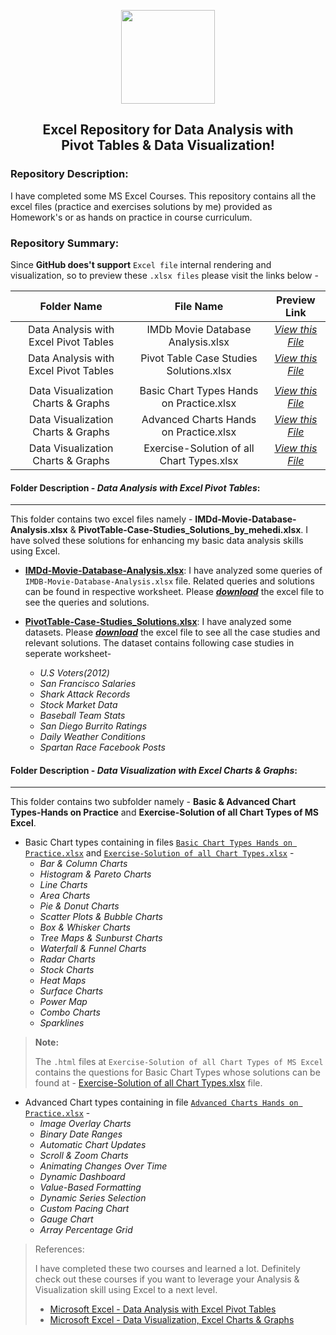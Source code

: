 <p align="center">
  <img height=150 src="https://raw.githubusercontent.com/ybg345/MS-Excel/master/Images/Excel_Logo.png">

</p>

## <center> Excel Repository for Data Analysis with <br> Pivot Tables & Data Visualization! </center>

### Repository Description: 
I have completed some MS Excel Courses. This repository contains all the excel files (practice and exercises solutions by me) provided as Homework's or as hands on practice in course curriculum.

### Repository Summary:
Since **GitHub does't support** `Excel file` internal rendering and visualization, so to preview these `.xlsx files` please visit the links below - 

| Folder Name   | File Name | Preview Link |
| :-------:   | :----:    | :----: |
| Data Analysis with Excel Pivot Tables | IMDb Movie Database Analysis.xlsx | [_View this File_](https://1drv.ms/x/s!ArcN1mlTAmmf1H0hwiztLoiJU2ak?e=j64424) |
| Data Analysis with Excel Pivot Tables | Pivot Table Case Studies Solutions.xlsx | [_View this File_](https://sheet.zoho.com/sheet/published.do?rid=f7owk2258fe1d02004af082420527383db8b5) |
|     |       |     |
| Data Visualization Charts & Graphs | Basic Chart Types Hands on Practice.xlsx | [_View this File_](https://1drv.ms/x/s!ArcN1mlTAmmf1Rjuj7A0LOhD3-B2?e=sYEo6u) | 
| Data Visualization Charts & Graphs | Advanced Charts Hands on Practice.xlsx | [_View this File_](https://1drv.ms/x/s!ArcN1mlTAmmf1RMQ-xbxxucuBG0i?e=DDILAO) | 
| Data Visualization Charts & Graphs | Exercise-Solution of all Chart Types.xlsx | [_View this File_](https://1drv.ms/x/s!ArcN1mlTAmmf1RYvIueX2F_aqE0S?e=gwTV1E) | 



#### Folder Description - _Data Analysis with Excel Pivot Tables_:
-----------------------------------------------------------------
  
This folder contains two excel files namely - **IMDd-Movie-Database-Analysis.xlsx** & **PivotTable-Case-Studies_Solutions_by_mehedi.xlsx**. I have solved these solutions for enhancing my basic data analysis skills using Excel.

- [**IMDd-Movie-Database-Analysis.xlsx**](https://github.com/ybg345/Data-analysis-viz-MS-Excel/blob/master/Data%20Analysis%20with%20Excel%20Pivot%20Tables/IMDb-Movie-Database-Analysis.xlsx):  I have analyzed some queries of `IMDB-Movie-Database-Analysis.xlsx` file. Related queries and solutions can be found in respective worksheet. Please [***download***](https://github.com/ybg345/Data-analysis-viz-MS-Excel/blob/master/Data%20Analysis%20with%20Excel%20Pivot%20Tables/IMDb-Movie-Database-Analysis.xlsx) the excel file to see the queries and solutions.     
 
- [**PivotTable-Case-Studies_Solutions.xlsx**](https://github.com/ybg345/Data-analysis-viz-MS-Excel/blob/master/Data%20Analysis%20with%20Excel%20Pivot%20Tables/PivotTable-Case-Studies_Solutions.xlsx): I have analyzed some datasets. Please [***download***](https://github.com/ybg345/Data-analysis-viz-MS-Excel/blob/master/Data%20Analysis%20with%20Excel%20Pivot%20Tables/PivotTable-Case-Studies_Solutions.xlsx) the excel file to see all the case studies and relevant solutions. The dataset contains following case studies in seperate worksheet-
  - _U.S Voters(2012)_
  - _San Francisco Salaries_
  - _Shark Attack Records_
  - _Stock Market Data_
  - _Baseball Team Stats_
  - _San Diego Burrito Ratings_
  - _Daily Weather Conditions_
  - _Spartan Race Facebook Posts_






#### Folder Description - _Data Visualization with Excel Charts & Graphs_:
--------------------------------------------------------------------------
    
This folder contains two subfolder namely - **Basic & Advanced Chart Types-Hands on Practice** and **Exercise-Solution of all Chart Types of MS Excel**.

- Basic Chart types containing in files [`Basic Chart Types Hands on Practice.xlsx`](https://github.com/ybg345/Data-analysis-viz-MS-Excel/tree/master/Data%20Visualization%20Charts%20%26%20Graphs%20with%20MS%20Excel/Basic%20%26%20Advanced%20Chart%20Types-Hands%20on%20Practice) and [`Exercise-Solution of all Chart Types.xlsx`](https://github.com/ybg345/Data-analysis-viz-MS-Excel/tree/master/Data%20Visualization%20Charts%20%26%20Graphs%20with%20MS%20Excel/Exercise-Solution%20of%20all%20Chart%20Types%20of%20MS%20Excel) - 
  - _Bar & Column Charts_
  - _Histogram & Pareto Charts_
  - _Line Charts_
  - _Area Charts_
  - _Pie & Donut Charts_
  - _Scatter Plots & Bubble Charts_
  - _Box & Whisker Charts_
  - _Tree Maps & Sunburst Charts_
  - _Waterfall & Funnel Charts_
  - _Radar Charts_
  - _Stock Charts_
  - _Heat Maps_
  - _Surface Charts_
  - _Power Map_
  - _Combo Charts_
  - _Sparklines_

> **Note:**
> 
> The `.html` files at `Exercise-Solution of all Chart Types of MS Excel` contains the questions for Basic Chart Types whose solutions can be found at - [Exercise-Solution of all Chart Types.xlsx](https://github.com/ybg345/Data-analysis-viz-MS-Excel/blob/master/Data%20Visualization%20Charts%20%26%20Graphs%20with%20MS%20Excel/Exercise-Solution%20of%20all%20Chart%20Types%20of%20MS%20Excel/Exercise-Solution%20of%20all%20Chart%20Types.xlsx) file. 


- Advanced Chart types containing in file [`Advanced Charts Hands on Practice.xlsx`](https://github.com/ybg345/Data-analysis-viz-MS-Excel/blob/master/Data%20Visualization%20Charts%20%26%20Graphs%20with%20MS%20Excel/Basic%20%26%20Advanced%20Chart%20Types-Hands%20on%20Practice/Advanced%20Charts%20Hands%20on%20Practice.xlsx) - 
  - _Image Overlay Charts_
  - _Binary Date Ranges_
  - _Automatic Chart Updates_
  - _Scroll & Zoom Charts_
  - _Animating Changes Over Time_
  - _Dynamic Dashboard_
  - _Value-Based Formatting_
  - _Dynamic Series Selection_
  - _Custom Pacing Chart_
  - _Gauge Chart_
  - _Array Percentage Grid_


> References:  
> 
> I have completed these two courses and learned a lot. Definitely check out these courses if you want to leverage your Analysis & Visualization skill using Excel to a next level. 
> - [Microsoft Excel - Data Analysis with Excel Pivot Tables](https://www.udemy.com/data-analysis-with-excel-pivot-tables/)  
> - [Microsoft Excel - Data Visualization, Excel Charts & Graphs](https://www.udemy.com/course/advanced-excel-charts-graphs/)  
> 

